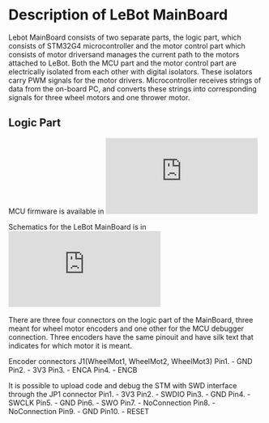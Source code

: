 # Description of LeBot MainBoard
Lebot MainBoard consists of two separate parts, the logic part, which consists of STM32G4 microcontroller and the motor control part which consists of motor driversand manages the current path to the motors attached to LeBot. Both the MCU part and the motor control part are electrically isolated from each other with digital isolators. These isolators carry PWM signals for the motor drivers. Microcontroller receives strings of data from the on-board PC, and converts these strings into corresponding signals for three wheel motors and one thrower motor. 

## Logic Part 

MCU firmware is available in ![here](https://github.com/rokspy/LeBot/blob/master/Electronics/STM32/LeBot_main/Core/Src/main.c) 

Schematics for the LeBot MainBoard is in ![here](https://github.com/rokspy/LeBot/blob/master/Electronics/LeBot.pdf)

There are three four connectors on the logic part of the MainBoard, three meant for wheel motor encoders and one other for the MCU debugger connection.
Three encoders have the same pinouit and have silk text that indicates for which motor it is meant. 

Encoder connectors J1(WheelMot1, WheelMot2, WheelMot3)
Pin1. - GND
Pin2. - 3V3
Pin3. - ENCA
Pin4. - ENCB

It is possible to upload code and debug the STM with SWD interface through the JP1 connector
Pin1. - 3V3
Pin2. - SWDIO
Pin3. - GND
Pin4. - SWCLK
Pin5. - GND
Pin6. - SWO
Pin7. - NoConnection
Pin8. - NoConnection
Pin9. - GND
Pin10. - RESET

